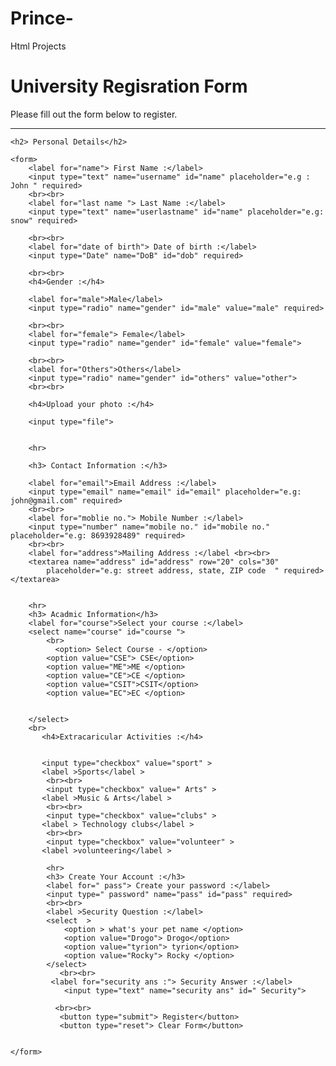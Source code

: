 # Prince-
Html Projects
<!-- To create a Regisration form  -->

<!DOCTYPE html>
<html lang="en">

<head>
    <meta charset="UTF-8">
    <meta name="viewport" content="width=device-width, initial-scale=1.0">
    <title>Document</title>
</head>

<body>
    <h1> University Regisration Form </h1>
    <p> Please fill out the form below to register. </p>
    <hr>

    <h2> Personal Details</h2>

    <form>
        <label for="name"> First Name :</label>
        <input type="text" name="username" id="name" placeholder="e.g : John " required>
        <br><br>
        <label for="last name "> Last Name :</label>
        <input type="text" name="userlastname" id="name" placeholder="e.g: snow" required>

        <br><br>
        <label for="date of birth"> Date of birth :</label>
        <input type="Date" name="DoB" id="dob" required>

        <br><br>
        <h4>Gender :</h4>

        <label for="male">Male</label>
        <input type="radio" name="gender" id="male" value="male" required>

        <br><br>
        <label for="female"> Female</label>
        <input type="radio" name="gender" id="female" value="female">

        <br><br>
        <label for="Others">Others</label>
        <input type="radio" name="gender" id="others" value="other">
        <br><br>

        <h4>Upload your photo :</h4>

        <input type="file">


        <hr>

        <h3> Contact Information :</h3>

        <label for="email">Email Address :</label>
        <input type="email" name="email" id="email" placeholder="e.g: john@gmail.com" required>
        <br><br>
        <label for="moblie no."> Mobile Number :</label>
        <input type="number" name="mobile no." id="mobile no." placeholder="e.g: 8693928489" required>
        <br><br>
        <label for="address">Mailing Address :</label <br><br>
        <textarea name="address" id="address" row="20" cols="30"
            placeholder="e.g: street address, state, ZIP code  " required></textarea>


        <hr>
        <h3> Acadmic Information</h3>
        <label for="course">Select your course :</label>
        <select name="course" id="course ">
            <br>
              <option> Select Course - </option>
            <option value="CSE"> CSE</option>
            <option value="ME">ME </option>
            <option value="CE">CE </option>
            <option value="CSIT">CSIT</option>
            <option value="EC">EC </option>


        </select>
        <br>
           <h4>Extracaricular Activities :</h4>
               
           
           <input type="checkbox" value="sport" >
           <label >Sports</label >
            <br><br>
            <input type="checkbox" value=" Arts" >
           <label >Music & Arts</label >
            <br><br>
            <input type="checkbox" value="clubs" >
           <label > Technology clubs</label >
            <br><br>
            <input type="checkbox" value="volunteer" >
           <label >volunteering</label >

            <hr>
            <h3> Create Your Account :</h3>
            <label for=" pass"> Create your password :</label>
            <input type=" password" name="pass" id="pass" required>
            <br><br> 
            <label >Security Question :</label>
            <select  >
                <option > what's your pet name </option>
                <option value="Drogo"> Drogo</option>
                <option value="tyrion"> tyrion</option>
                <option value="Rocky"> Rocky </option>
            </select>
               <br><br>
             <label for="security ans :"> Security Answer :</label>
                <input type="text" name="security ans" id=" Security">

              <br><br>
               <button type="submit"> Register</button>
               <button type="reset"> Clear Form</button>


    </form>
</body>

</html>
